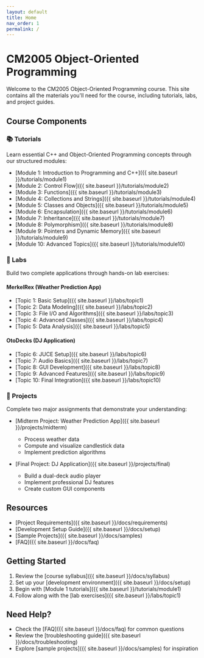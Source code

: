 ```yaml
---
layout: default
title: Home
nav_order: 1
permalink: /
---
```


# CM2005 Object-Oriented Programming

Welcome to the CM2005 Object-Oriented Programming course. This site contains all the materials you'll need for the course, including tutorials, labs, and project guides.

## Course Components

### 📚 Tutorials
Learn essential C++ and Object-Oriented Programming concepts through our structured modules:

- [Module 1: Introduction to Programming and C++]({{ site.baseurl }}/tutorials/module1)
- [Module 2: Control Flow]({{ site.baseurl }}/tutorials/module2)
- [Module 3: Functions]({{ site.baseurl }}/tutorials/module3)
- [Module 4: Collections and Strings]({{ site.baseurl }}/tutorials/module4)
- [Module 5: Classes and Objects]({{ site.baseurl }}/tutorials/module5)
- [Module 6: Encapsulation]({{ site.baseurl }}/tutorials/module6)
- [Module 7: Inheritance]({{ site.baseurl }}/tutorials/module7)
- [Module 8: Polymorphism]({{ site.baseurl }}/tutorials/module8)
- [Module 9: Pointers and Dynamic Memory]({{ site.baseurl }}/tutorials/module9)
- [Module 10: Advanced Topics]({{ site.baseurl }}/tutorials/module10)

### 🔬 Labs
Build two complete applications through hands-on lab exercises:

#### MerkelRex (Weather Prediction App)
- [Topic 1: Basic Setup]({{ site.baseurl }}/labs/topic1)
- [Topic 2: Data Modeling]({{ site.baseurl }}/labs/topic2)
- [Topic 3: File I/O and Algorithms]({{ site.baseurl }}/labs/topic3)
- [Topic 4: Advanced Classes]({{ site.baseurl }}/labs/topic4)
- [Topic 5: Data Analysis]({{ site.baseurl }}/labs/topic5)

#### OtoDecks (DJ Application)
- [Topic 6: JUCE Setup]({{ site.baseurl }}/labs/topic6)
- [Topic 7: Audio Basics]({{ site.baseurl }}/labs/topic7)
- [Topic 8: GUI Development]({{ site.baseurl }}/labs/topic8)
- [Topic 9: Advanced Features]({{ site.baseurl }}/labs/topic9)
- [Topic 10: Final Integration]({{ site.baseurl }}/labs/topic10)

### 📝 Projects
Complete two major assignments that demonstrate your understanding:

- [Midterm Project: Weather Prediction App]({{ site.baseurl }}/projects/midterm)
  - Process weather data
  - Compute and visualize candlestick data
  - Implement prediction algorithms

- [Final Project: DJ Application]({{ site.baseurl }}/projects/final)
  - Build a dual-deck audio player
  - Implement professional DJ features
  - Create custom GUI components

## Resources

- [Project Requirements]({{ site.baseurl }}/docs/requirements)
- [Development Setup Guide]({{ site.baseurl }}/docs/setup)
- [Sample Projects]({{ site.baseurl }}/docs/samples)
- [FAQ]({{ site.baseurl }}/docs/faq)

## Getting Started

1. Review the [course syllabus]({{ site.baseurl }}/docs/syllabus)
2. Set up your [development environment]({{ site.baseurl }}/docs/setup)
3. Begin with [Module 1 tutorials]({{ site.baseurl }}/tutorials/module1)
4. Follow along with the [lab exercises]({{ site.baseurl }}/labs/topic1)

## Need Help?

- Check the [FAQ]({{ site.baseurl }}/docs/faq) for common questions
- Review the [troubleshooting guide]({{ site.baseurl }}/docs/troubleshooting)
- Explore [sample projects]({{ site.baseurl }}/docs/samples) for inspiration
